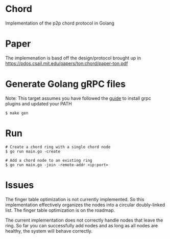 # Chord
Implementation of the p2p chord protocol in Golang

# Paper
The implemenation is basd off the design/protocol brought up in https://pdos.csail.mit.edu/papers/ton:chord/paper-ton.pdf

# Generate Golang gRPC files

Note: This target assumes you have followed the [guide](https://grpc.io/docs/languages/go/quickstart/) to install grpc plugins and updated your PATH
 
```
$ make gen
```

# Run
```
# Create a chord ring with a single chord node
$ go run main.go -create

# Add a chord node to an existing ring
$ go run main.go -join -remote-addr <ip:port>
```

# Issues
The finger table optimization is not currently implemented. So this implementation effectively organizes the nodes into a circular doubly-linked list. The finger table optimization is on the roadmap.

The current implementation does not correctly handle nodes that leave the ring. So far you can successfully add nodes and as long as all nodes are healthy, the system will behave correctly.
